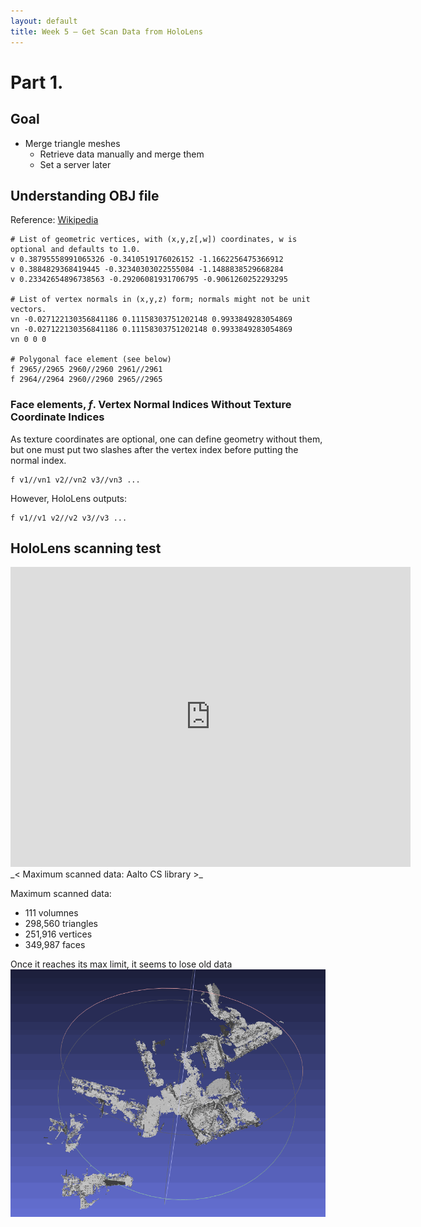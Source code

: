```yaml
---
layout: default
title: Week 5 – Get Scan Data from HoloLens
---
```


# Part 1.


## Goal
- Merge triangle meshes
    - Retrieve data manually and merge them
    - Set a server later

## Understanding OBJ file
Reference: [Wikipedia](https://en.wikipedia.org/wiki/Wavefront_.obj_file)
```
# List of geometric vertices, with (x,y,z[,w]) coordinates, w is optional and defaults to 1.0.
v 0.38795558991065326 -0.3410519176026152 -1.1662256475366912
v 0.3884829368419445 -0.32340303022555084 -1.1488838529668284
v 0.23342654896738563 -0.29206081931706795 -0.9061260252293295

# List of vertex normals in (x,y,z) form; normals might not be unit vectors.
vn -0.027122130356841186 0.11158303751202148 0.9933849283054869
vn -0.027122130356841186 0.11158303751202148 0.9933849283054869
vn 0 0 0

# Polygonal face element (see below)
f 2965//2965 2960//2960 2961//2961
f 2964//2964 2960//2960 2965//2965
```
### Face elements, *f*. Vertex Normal Indices Without Texture Coordinate Indices
As texture coordinates are optional, one can define geometry without them, but one must put two slashes after the vertex index before putting the normal index.
```
f v1//vn1 v2//vn2 v3//vn3 ...
```
However, HoloLens outputs:
```
f v1//v1 v2//v2 v3//v3 ...
```


## HoloLens scanning test

<div class="sketchfab-embed-wrapper"><iframe width="640" height="480" src="https://sketchfab.com/models/652e1182909d4bd7a28a2aedb76a4101/embed" frameborder="0" allowvr allowfullscreen mozallowfullscreen="true" webkitallowfullscreen="true" onmousewheel=""></iframe>
</div>
_< Maximum scanned data: Aalto CS library >_

Maximum scanned data:
- 111 volumnes
- 298,560 triangles
- 251,916 vertices
- 349,987 faces

Once it reaches its max limit, it seems to lose old data
![hololens_mesh_data_loss](/images/week5/hololens_mesh_data_loss.gif)
